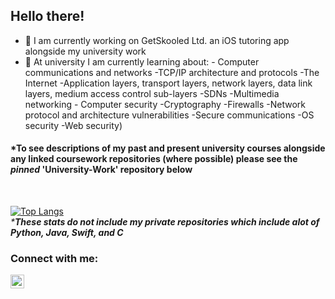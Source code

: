 ## Hello there!

- 🔭 I am currently working on GetSkooled Ltd. an iOS tutoring app alongside my university work
- 🌱 At university I am currently learning about: 
      - Computer communications and networks
              -TCP/IP architecture and protocols
              -The Internet
              -Application layers, transport layers, network layers, data link layers, medium access control sub-layers
              -SDNs
              -Multimedia networking
      - Computer security
              -Cryptography
              -Firewalls
              -Network protocol and architecture vulnerabilities
              -Secure communications
              -OS security
              -Web security)

#### *To see descriptions of my past and present university courses alongside any linked coursework repositories (where possible) please see the <em>pinned</em> 'University-Work' repository below
<br>

[![Top Langs](https://github-readme-stats.vercel.app/api/top-langs/?username=hwixley&layout=compact&langs_count=4)](https://github.com/anuraghazra/github-readme-stats)
<br/>
<em>***These stats do not include my private repositories which include alot of Python, Java, Swift, and C**</em>
<br>

### Connect with me:
[<img align="left" width="22px" src="https://cdns.iconmonstr.com/wp-content/assets/preview/2012/240/iconmonstr-linkedin-2.png" />][linkedin]

[linkedin]: https://www.linkedin.com/in/harry-wixley/
